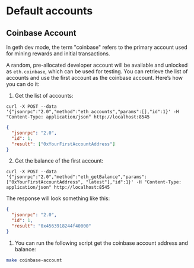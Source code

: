 # Default accounts


## Coinbase Account
In geth dev mode, the term "coinbase" refers to the primary account used for mining rewards and initial transactions. 

A random, pre-allocated developer account will be available and unlocked as `eth.coinbase`, which can be used for testing. You can retrieve the list of accounts and use the first account as the coinbase account. Here’s how you can do it:


1. Get the list of accounts:
```curl
curl -X POST --data '{"jsonrpc":"2.0","method":"eth_accounts","params":[],"id":1}' -H "Content-Type: application/json" http://localhost:8545
```

```json
{
  "jsonrpc": "2.0",
  "id": 1,
  "result": ["0xYourFirstAccountAddress"]
}
```

2. Get the balance of the first account:
```curl
curl -X POST --data '{"jsonrpc":"2.0","method":"eth_getBalance","params":["0xYourFirstAccountAddress", "latest"],"id":1}' -H "Content-Type: application/json" http://localhost:8545
```

The response will look something like this:
```json
{
  "jsonrpc": "2.0",
  "id": 1,
  "result": "0x4563918244f40000"
}
```

1. You can run the following script get the coinbase account address and balance:
```bash
make coinbase-account
```